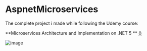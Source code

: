 # AspnetMicroservices

The complete project i made while following the Udemy course:

**Microservices Architecture and Implementation on .NET 5 **
[()](https://www.udemy.com/course/microservices-architecture-and-implementation-on-dotnet/)

![image](https://github.com/Flamehawk7/AspnetMicroservices/assets/26362998/9104924e-21d6-4758-bf75-454b431cd492)
